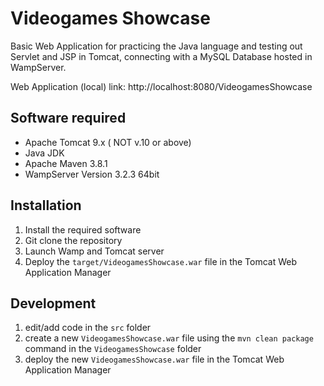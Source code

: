 # Videogames Showcase
 Basic Web Application for practicing the Java language and testing out Servlet and JSP in Tomcat, connecting with a MySQL Database hosted in WampServer.
 
 Web Application (local) link: http://localhost:8080/VideogamesShowcase

## Software required
- Apache Tomcat 9.x ( NOT v.10 or above)
- Java JDK
- Apache Maven 3.8.1
- WampServer Version 3.2.3 64bit

## Installation

1. Install the required software
2. Git clone the repository
3. Launch Wamp and Tomcat server
4. Deploy the `target/VideogamesShowcase.war` file in the Tomcat Web Application Manager

## Development
1. edit/add code in the `src` folder
2. create a new `VideogamesShowcase.war` file using the `mvn clean package` command in the `VideogamesShowcase` folder
3. deploy the new `VideogamesShowcase.war` file in the Tomcat Web Application Manager
